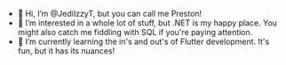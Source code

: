 - 👋 Hi, I’m @JediIzzyT, but you can call me Preston!
- 👀 I’m interested in a whole lot of stuff, but .NET is my happy place. You might also catch me fiddling with SQL if you're paying attention.
- 🌱 I’m currently learning the in's and out's of Flutter development. It's fun, but it has its nuances!
<!--- - 📫 How to reach me ... --->
<!--- - 💞️ I’m looking to collaborate on ... --->
<!---
JediIzzyT/JediIzzyT is a ✨ special ✨ repository because its `README.md` (this file) appears on your GitHub profile.
You can click the Preview link to take a look at your changes.
--->
